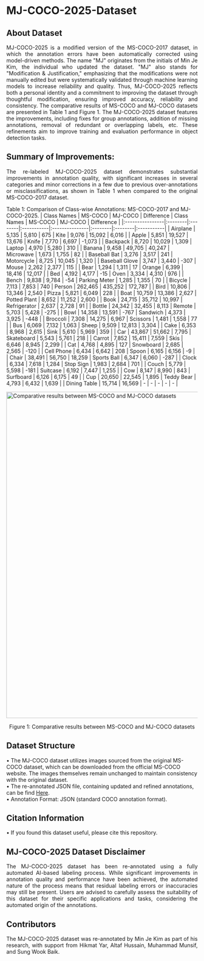 # MJ-COCO-2025-Dataset

## About Dataset

<p align="justify">
MJ-COCO-2025 is a modified version of the MS-COCO-2017 dataset, in which the annotation errors have been automatically corrected using model-driven methods. The name "MJ" originates from the initials of Min Je Kim, the individual who updated the dataset. "MJ" also stands for "Modification & Justification," emphasizing that the modifications were not manually edited but were systematically validated through machine learning models to increase reliability and quality. Thus, MJ-COCO-2025 reflects both a personal identity and a commitment to improving the dataset through thoughtful modification, ensuring improved accuracy, reliability and consistency. The comparative results of MS-COCO and MJ-COCO datasets are presented in Table 1 and Figure 1. The MJ-COCO-2025 dataset features the improvements, including fixes for group annotations, addition of missing annotations, removal of redundant or overlapping labels, etc. These refinements aim to improve training and evaluation performance in object detection tasks.
</p>


## Summary of Improvements:
<p align="justify">
The re-labeled MJ-COCO-2025 dataset demonstrates substantial improvements in annotation quality, with significant increases in several categories and minor corrections in a few due to previous over-annotations or misclassifications, as shown in Table 1 when compared to the original MS-COCO-2017 dataset.
</p>

Table 1: Comparison of Class-wise Annotations: MS-COCO-2017 and MJ-COCO-2025.
| Class Names     | MS-COCO | MJ-COCO | Difference | Class Names    | MS-COCO | MJ-COCO | Difference |
|:----------------|:--------|:--------|:-----------|:---------------|:--------|:--------|:-----------|
| Airplane        | 5,135   | 5,810   | 675        | Kite           | 9,076   | 15,092  | 6,016      |
| Apple           | 5,851   | 19,527  | 13,676     | Knife          | 7,770   | 6,697   | -1,073     |
| Backpack        | 8,720   | 10,029  | 1,309      | Laptop         | 4,970   | 5,280   | 310        |
| Banana          | 9,458   | 49,705  | 40,247     | Microwave      | 1,673   | 1,755   | 82         |
| Baseball Bat    | 3,276   | 3,517   | 241        | Motorcycle     | 8,725   | 10,045  | 1,320      |
| Baseball Glove  | 3,747   | 3,440   | -307       | Mouse          | 2,262   | 2,377   | 115        |
| Bear            | 1,294   | 1,311   | 17         | Orange         | 6,399   | 18,416  | 12,017     |
| Bed             | 4,192   | 4,177   | -15        | Oven           | 3,334   | 4,310   | 976        |
| Bench           | 9,838   | 9,784   | -54        | Parking Meter  | 1,285   | 1,355   | 70         |
| Bicycle         | 7,113   | 7,853   | 740        | Person         | 262,465 | 435,252 | 172,787    |
| Bird            | 10,806  | 13,346  | 2,540      | Pizza          | 5,821   | 6,049   | 228        |
| Boat            | 10,759  | 13,386  | 2,627      | Potted Plant   | 8,652   | 11,252  | 2,600      |
| Book            | 24,715  | 35,712  | 10,997     | Refrigerator   | 2,637   | 2,728   | 91         |
| Bottle          | 24,342  | 32,455  | 8,113      | Remote         | 5,703   | 5,428   | -275       |
| Bowl            | 14,358  | 13,591  | -767       | Sandwich       | 4,373   | 3,925   | -448       |
| Broccoli        | 7,308   | 14,275  | 6,967      | Scissors       | 1,481   | 1,558   | 77         |
| Bus             | 6,069   | 7,132   | 1,063      | Sheep          | 9,509   | 12,813  | 3,304      |
| Cake            | 6,353   | 8,968   | 2,615      | Sink           | 5,610   | 5,969   | 359        |
| Car             | 43,867  | 51,662  | 7,795      | Skateboard     | 5,543   | 5,761   | 218        |
| Carrot          | 7,852   | 15,411  | 7,559      | Skis           | 6,646   | 8,945   | 2,299      |
| Cat             | 4,768   | 4,895   | 127        | Snowboard      | 2,685   | 2,565   | -120       |
| Cell Phone      | 6,434   | 6,642   | 208        | Spoon          | 6,165   | 6,156   | -9         |
| Chair           | 38,491  | 56,750  | 18,259     | Sports Ball    | 6,347   | 6,060   | -287       |
| Clock           | 6,334   | 7,618   | 1,284      | Stop Sign      | 1,983   | 2,684   | 701        |
| Couch           | 5,779   | 5,598   | -181       | Suitcase       | 6,192   | 7,447   | 1,255      |
| Cow             | 8,147   | 8,990   | 843        | Surfboard      | 6,126   | 6,175   | 49         |
| Cup             | 20,650  | 22,545  | 1,895      | Teddy Bear     | 4,793   | 6,432   | 1,639      |
| Dining Table    | 15,714  | 16,569  |   -        |    -           |   -     |   -     |   -        |



<div align="left">
  <img src="https://www.googleapis.com/download/storage/v1/b/kaggle-user-content/o/inbox%2F26520677%2F6af38e16f7a313e3ad560dc88525f87c%2FPicture14.svg?generation=1745669512762612&alt=media" 
       alt="Comparative results between MS-COCO and MJ-COCO datasets" 
       width="860" height="860"/>
  <p align="center">Figure 1: Comparative results between MS-COCO and MJ-COCO datasets</p>
</div>

## Dataset Structure
• The MJ-COCO dataset utilizes images sourced from the original MS-COCO dataset, which can be downloaded from the official MS-COCO website. The images themselves remain unchanged to maintain consistency with the original dataset.<br>
• The re-annotated JSON file, containing updated and refined annotations, can be find [Here](https://drive.google.com/file/d/1RPTBC0_H7PJjfMdBkFyTVo0m0dR7pXRc/view?usp=sharing).<br>
• Annotation Format: JSON (standard COCO annotation format).<br>


## Citation Information
 • If you found this dataset useful, please cite this repository.

## MJ-COCO-2025 Dataset Disclaimer
<p align="justify">
The MJ-COCO-2025 dataset has been re-annotated using a fully automated AI-based labeling process. While significant improvements in annotation quality and performance have been achieved, the automated nature of the process means that residual labeling errors or inaccuracies may still be present. Users are advised to carefully assess the suitability of this dataset for their specific applications and tasks, considering the automated origin of the annotations.
</p>

## Contributors
<p align="justify">The MJ-COCO-2025 dataset was re-annotated by Min Je Kim as part of his research, with support from Hikmat Yar, Altaf Hussain, Muhammad Munsif, and Sung Wook Baik.</p>
